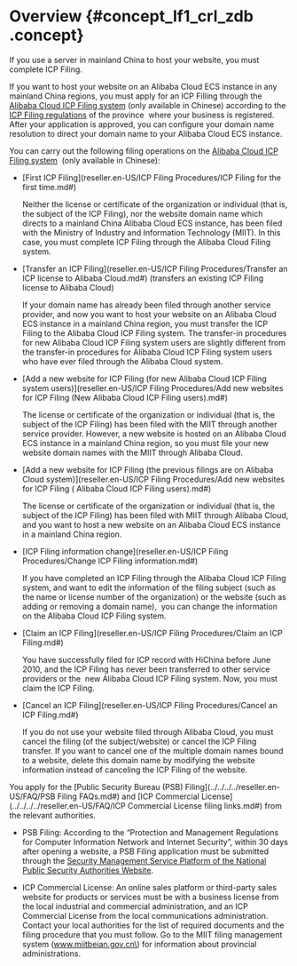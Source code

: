 # Overview {#concept_lf1_crl_zdb .concept}

If you use a server in mainland China to host your website, you must complete ICP Filing.

If you want to host your website on an Alibaba Cloud ECS instance in any mainland China regions, you must apply for an ICP Filling through the [Alibaba Cloud ICP Filing system](https://beian.aliyun.com/) \(only available in Chinese\) according to the  [ICP Filing regulations](https://beian.aliyun.com/#MapDataContainer) of the province  where your business is registered. After your application is approved, you can configure your domain name resolution to direct your domain name to your Alibaba Cloud ECS instance.

You can carry out the following filing operations on the [Alibaba Cloud ICP Filing system](https://beian.aliyun.com/)  \(only available in Chinese\):

-   [First ICP Filing](reseller.en-US/ICP Filing Procedures/ICP Filing for the first time.md#)

    Neither the license or certificate of the organization or individual \(that is, the subject of the ICP Filing\), nor the website domain name which directs to a mainland China Alibaba Cloud ECS instance, has been filed with the Ministry of Industry and Information Technology \(MIIT\). In this case, you must complete ICP Filing through the Alibaba Cloud Filing system.

-   [Transfer an ICP Filing](reseller.en-US/ICP Filing Procedures/Transfer an ICP license to Alibaba Cloud.md#) \(transfers an existing ICP Filing license to Alibaba Cloud\)

    If your domain name has already been filed through another service provider, and now you want to host your website on an Alibaba Cloud ECS instance in a mainland China region, you must transfer the ICP Filing to the Alibaba Cloud ICP Filing system. The transfer-in procedures for new Alibaba Cloud ICP Filing system users are slightly different from the transfer-in procedures for Alibaba Cloud ICP Filing system users who have ever filed through the Alibaba Cloud system.

-   [Add a new website for ICP Filing \(for new Alibaba Cloud ICP Filing system users\)](reseller.en-US/ICP Filing Procedures/Add new websites for ICP Filing (New Alibaba Cloud ICP Filing users).md#)

    The license or certificate of the organization or individual \(that is, the subject of the ICP Filing\) has been filed with the MIIT through another service provider. However, a new website is hosted on an Alibaba Cloud ECS instance in a mainland China region, so you must file your new website domain names with the MIIT through Alibaba Cloud.

-   [Add a new website for ICP Filing \(the previous filings are on Alibaba Cloud system\)](reseller.en-US/ICP Filing Procedures/Add new websites for ICP Filing ( Alibaba Cloud ICP Filing users).md#)

    The license or certificate of the organization or individual \(that is, the subject of the ICP Filing\) has been filed with MIIT through Alibaba Cloud, and you want to host a new website on an Alibaba Cloud ECS instance in a mainland China region.

-   [ICP Filing information change](reseller.en-US/ICP Filing Procedures/Change ICP Filing information.md#)

    If you have completed an ICP Filing through the Alibaba Cloud ICP Filing system, and want to edit the information of the filing subject \(such as the name or license number of the organization\) or the website \(such as adding or removing a domain name\),  you can change the information on the Alibaba Cloud ICP Filing system.

-   [Claim an ICP Filing](reseller.en-US/ICP Filing Procedures/Claim an ICP Filing.md#)

    You have successfully filed for ICP record with HiChina before June 2010, and the ICP Filing has never been transferred to other service providers or the  new Alibaba Cloud ICP Filing system. Now, you must claim the ICP Filing.

-   [Cancel an ICP Filing](reseller.en-US/ICP Filing Procedures/Cancel an ICP Filing.md#)

    If you do not use your website filed through Alibaba Cloud, you must cancel the filing \(of the subject/website\) or cancel the ICP Filing transfer. If you want to cancel one of the multiple domain names bound to a website, delete this domain name by modifying the website information instead of canceling the ICP Filing of the website.


You apply for the [Public Security Bureau \(PSB\) Filing](../../../../reseller.en-US/FAQ/PSB Filing FAQs.md#) and [ICP Commercial License](../../../../reseller.en-US/FAQ/ICP Commercial License filing links.md#) from the relevant authorities.

-   PSB Filing: According to the “Protection and Management Regulations for Computer Information Network and Internet Security”, within 30 days after opening a website, a PSB Filing application must be submitted through the [Security Management Service Platform of the National Public Security Authorities Website](http://www.beian.gov.cn/portal/index).

-   ICP Commercial License: An online sales platform or third-party sales website for products or services must be with a business license from the local industrial and commercial administration, and an ICP Commercial License from the local communications administration. Contact your local authorities for the list of required documents and the filing procedure that you must follow. Go to the MIIT filing management system \(www.miitbeian.gov.cn\) for information about provincial administrations.


